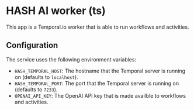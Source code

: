 # HASH AI worker (ts)

This app is a Temporal.io worker that is able to run workflows and activities.

## Configuration

The service uses the following environment variables:

- `HASH_TEMPORAL_HOST`: The hostname that the Temporal server is running on (defaults to `localhost`).
- `HASH_TEMPORAL_PORT`: The port that the Temporal server is running on (defaults to `7233`).
- `OPENAI_API_KEY`: The OpenAI API key that is made availble to workflows and activities.
